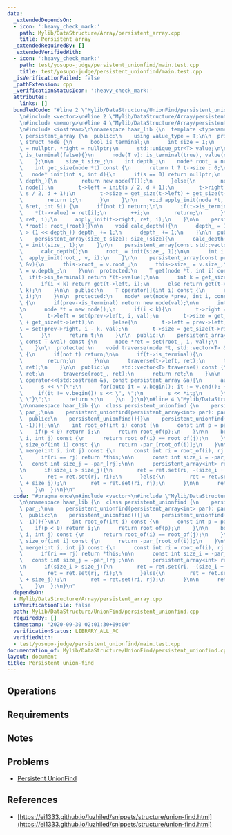 ```yaml
---
data:
  _extendedDependsOn:
  - icon: ':heavy_check_mark:'
    path: Mylib/DataStructure/Array/persistent_array.cpp
    title: Persistent array
  _extendedRequiredBy: []
  _extendedVerifiedWith:
  - icon: ':heavy_check_mark:'
    path: test/yosupo-judge/persistent_unionfind/main.test.cpp
    title: test/yosupo-judge/persistent_unionfind/main.test.cpp
  _isVerificationFailed: false
  _pathExtension: cpp
  _verificationStatusIcon: ':heavy_check_mark:'
  attributes:
    links: []
  bundledCode: "#line 2 \"Mylib/DataStructure/UnionFind/persistent_unionfind.cpp\"\
    \n#include <vector>\n#line 2 \"Mylib/DataStructure/Array/persistent_array.cpp\"\
    \n#include <memory>\n#line 4 \"Mylib/DataStructure/Array/persistent_array.cpp\"\
    \n#include <iostream>\n\nnamespace haar_lib {\n  template <typename T>\n  class\
    \ persistent_array {\n  public:\n    using value_type = T;\n\n  private:\n   \
    \ struct node {\n      bool is_terminal;\n      int size = 1;\n      node *left\
    \ = nullptr, *right = nullptr;\n      std::unique_ptr<T> value;\n\n      node():\
    \ is_terminal(false){}\n      node(T v): is_terminal(true), value(new T(v)){}\n\
    \    };\n\n    size_t size_;\n    int depth_;\n    node* root_ = nullptr;\n\n\
    \    int get_size(node *t) const {\n      return t ? t->size : 0;\n    }\n\n \
    \   node* init(int s, int d){\n      if(s == 0) return nullptr;\n      if(d ==\
    \ depth_){\n        return new node(T());\n      }else{\n        node *t = new\
    \ node();\n        t->left = init(s / 2, d + 1);\n        t->right = init(s -\
    \ s / 2, d + 1);\n        t->size = get_size(t->left) + get_size(t->right);\n\
    \        return t;\n      }\n    }\n\n    void apply_init(node *t, const std::vector<T>\
    \ &ret, int &i) {\n      if(not t) return;\n\n      if(t->is_terminal){\n    \
    \    *(t->value) = ret[i];\n        ++i;\n        return;\n      }\n\n      apply_init(t->left,\
    \ ret, i);\n      apply_init(t->right, ret, i);\n    }\n\n    persistent_array(node\
    \ *root): root_(root){}\n\n    void calc_depth(){\n      depth_ = 1;\n      while((int)size_\
    \ > (1 << depth_)) depth_ += 1;\n      depth_ += 1;\n    }\n\n  public:\n    persistent_array(){}\n\
    \    persistent_array(size_t size): size_(size){\n      calc_depth();\n      root_\
    \ = init(size_, 1);\n    }\n\n    persistent_array(const std::vector<T> &v): size_(v.size()){\n\
    \      calc_depth();\n      root_ = init(size_, 1);\n\n      int i = 0;\n    \
    \  apply_init(root_, v, i);\n    }\n\n    persistent_array(const persistent_array\
    \ &v){\n      this->root_ = v.root_;\n      this->size_ = v.size_;\n      this->depth_\
    \ = v.depth_;\n    }\n\n  protected:\n    T get(node *t, int i) const {\n    \
    \  if(t->is_terminal) return *(t->value);\n\n      int k = get_size(t->left);\n\
    \      if(i < k) return get(t->left, i);\n      else return get(t->right, i -\
    \ k);\n    }\n\n  public:\n    T operator[](int i) const {\n      return get(root_,\
    \ i);\n    }\n\n  protected:\n    node* set(node *prev, int i, const T &val) const\
    \ {\n      if(prev->is_terminal) return new node(val);\n\n      int k = get_size(prev->left);\n\
    \n      node *t = new node();\n      if(i < k){\n        t->right = prev->right;\n\
    \        t->left = set(prev->left, i, val);\n        t->size = get_size(t->right)\
    \ + get_size(t->left);\n      }else{\n        t->left = prev->left;\n        t->right\
    \ = set(prev->right, i - k, val);\n        t->size = get_size(t->right) + get_size(t->left);\n\
    \      }\n      return t;\n    }\n\n  public:\n    persistent_array set(int i,\
    \ const T &val) const {\n      node *ret = set(root_, i, val);\n      return persistent_array(ret);\n\
    \    }\n\n  protected:\n    void traverse(node *t, std::vector<T> &ret) const\
    \ {\n      if(not t) return;\n\n      if(t->is_terminal){\n        ret.push_back(*(t->value));\n\
    \        return;\n      }\n\n      traverse(t->left, ret);\n      traverse(t->right,\
    \ ret);\n    }\n\n  public:\n    std::vector<T> traverse() const {\n      std::vector<T>\
    \ ret;\n      traverse(root_, ret);\n      return ret;\n    }\n\n    friend std::ostream&\
    \ operator<<(std::ostream &s, const persistent_array &a){\n      auto v = a.traverse();\n\
    \      s << \"{\";\n      for(auto it = v.begin(); it != v.end(); ++it){\n   \
    \     if(it != v.begin()) s << \", \";\n        s << *it;\n      }\n      s <<\
    \ \"}\";\n      return s;\n    }\n  };\n}\n#line 4 \"Mylib/DataStructure/UnionFind/persistent_unionfind.cpp\"\
    \n\nnamespace haar_lib {\n  class persistent_unionfind {\n    persistent_array<int>\
    \ par_;\n\n    persistent_unionfind(persistent_array<int> par): par_(par){}\n\n\
    \  public:\n    persistent_unionfind(){}\n    persistent_unionfind(int n): par_(persistent_array<int>(std::vector<int>(n,\
    \ -1))){}\n\n    int root_of(int i) const {\n      const int p = par_[i];\n  \
    \    if(p < 0) return i;\n      return root_of(p);\n    }\n\n    bool is_same(int\
    \ i, int j) const {\n      return root_of(i) == root_of(j);\n    }\n\n    int\
    \ size_of(int i) const {\n      return -par_[root_of(i)];\n    }\n\n    persistent_unionfind\
    \ merge(int i, int j) const {\n      const int ri = root_of(i), rj = root_of(j);\n\
    \      if(ri == rj) return *this;\n\n      const int size_i = -par_[ri];\n   \
    \   const int size_j = -par_[rj];\n\n      persistent_array<int> ret = par_;\n\
    \n      if(size_i > size_j){\n        ret = ret.set(ri, -(size_i + size_j));\n\
    \        ret = ret.set(rj, ri);\n      }else{\n        ret = ret.set(rj, -(size_i\
    \ + size_j));\n        ret = ret.set(ri, rj);\n      }\n\n      return persistent_unionfind(ret);\n\
    \    }\n  };\n}\n"
  code: "#pragma once\n#include <vector>\n#include \"Mylib/DataStructure/Array/persistent_array.cpp\"\
    \n\nnamespace haar_lib {\n  class persistent_unionfind {\n    persistent_array<int>\
    \ par_;\n\n    persistent_unionfind(persistent_array<int> par): par_(par){}\n\n\
    \  public:\n    persistent_unionfind(){}\n    persistent_unionfind(int n): par_(persistent_array<int>(std::vector<int>(n,\
    \ -1))){}\n\n    int root_of(int i) const {\n      const int p = par_[i];\n  \
    \    if(p < 0) return i;\n      return root_of(p);\n    }\n\n    bool is_same(int\
    \ i, int j) const {\n      return root_of(i) == root_of(j);\n    }\n\n    int\
    \ size_of(int i) const {\n      return -par_[root_of(i)];\n    }\n\n    persistent_unionfind\
    \ merge(int i, int j) const {\n      const int ri = root_of(i), rj = root_of(j);\n\
    \      if(ri == rj) return *this;\n\n      const int size_i = -par_[ri];\n   \
    \   const int size_j = -par_[rj];\n\n      persistent_array<int> ret = par_;\n\
    \n      if(size_i > size_j){\n        ret = ret.set(ri, -(size_i + size_j));\n\
    \        ret = ret.set(rj, ri);\n      }else{\n        ret = ret.set(rj, -(size_i\
    \ + size_j));\n        ret = ret.set(ri, rj);\n      }\n\n      return persistent_unionfind(ret);\n\
    \    }\n  };\n}\n"
  dependsOn:
  - Mylib/DataStructure/Array/persistent_array.cpp
  isVerificationFile: false
  path: Mylib/DataStructure/UnionFind/persistent_unionfind.cpp
  requiredBy: []
  timestamp: '2020-09-30 02:01:30+09:00'
  verificationStatus: LIBRARY_ALL_AC
  verifiedWith:
  - test/yosupo-judge/persistent_unionfind/main.test.cpp
documentation_of: Mylib/DataStructure/UnionFind/persistent_unionfind.cpp
layout: document
title: Persistent union-find
---
```


## Operations

## Requirements

## Notes

## Problems

- [Persistent UnionFind](https://judge.yosupo.jp/problem/persistent_unionfind)

## References

- [https://ei1333.github.io/luzhiled/snippets/structure/union-find.html](https://ei1333.github.io/luzhiled/snippets/structure/union-find.html)
